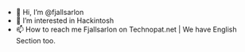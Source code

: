 - 👋 Hi, I’m @fjallsarlon
- 👀 I’m interested in Hackintosh
- 📫 How to reach me Fjallsarlon on Technopat.net | We have English Section too.

<!---
fjallsarlon/fjallsarlon is a ✨ special ✨ repository because its `README.md` (this file) appears on your GitHub profile.
You can click the Preview link to take a look at your changes.
--->
